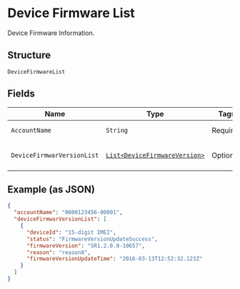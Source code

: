 
# Device Firmware List

Device Firmware Information.

## Structure

`DeviceFirmwareList`

## Fields

| Name | Type | Tags | Description | Getter | Setter |
|  --- | --- | --- | --- | --- | --- |
| `AccountName` | `String` | Required | Account name. | String getAccountName() | setAccountName(String accountName) |
| `DeviceFirmwarVersionList` | [`List<DeviceFirmwareVersion>`](../../doc/models/device-firmware-version.md) | Optional | List of device & firmware. | List<DeviceFirmwareVersion> getDeviceFirmwarVersionList() | setDeviceFirmwarVersionList(List<DeviceFirmwareVersion> deviceFirmwarVersionList) |

## Example (as JSON)

```json
{
  "accountName": "0000123456-00001",
  "deviceFirmwarVersionList": [
    {
      "deviceId": "15-digit IMEI",
      "status": "FirmwareVersionUpdateSuccess",
      "firmwareVersion": "SR1.2.0.0-10657",
      "reason": "reason8",
      "firmwareVersionUpdateTime": "2016-03-13T12:52:32.123Z"
    }
  ]
}
```

